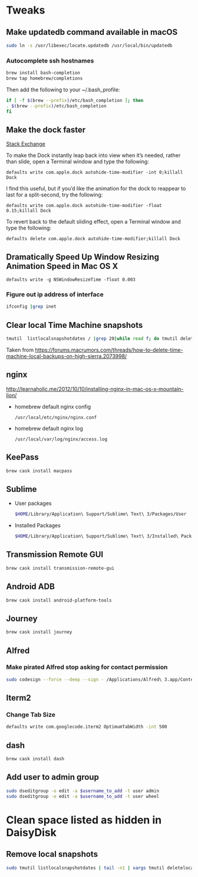 # Tweaks

## Make updatedb command available in macOS

``` bash
sudo ln -s /usr/libexec/locate.updatedb /usr/local/bin/updatedb
```
### Autocomplete ssh hostnames

``` bash
brew install bash-completion
brew tap homebrew/completions
```

Then add the following to your ~/.bash_profile:
``` bash
if [ -f $(brew --prefix)/etc/bash_completion ]; then
. $(brew --prefix)/etc/bash_completion
fi
```

## Make the dock faster

[Stack Exchange](https://apple.stackexchange.com/questions/33600/how-can-i-make-auto-hide-show-for-the-dock-faster)

To make the Dock instantly leap back into view when it’s needed, rather than slide,
open a Terminal window and type the following:

```
defaults write com.apple.dock autohide-time-modifier -int 0;killall Dock
```
I find this useful, but if you’d like the animation for the dock to reappear to last for a
split-second, try the following:

```
defaults write com.apple.dock autohide-time-modifier -float 0.15;killall Dock
```

To revert back to the default sliding effect, open a Terminal window and type the following:

```
defaults delete com.apple.dock autohide-time-modifier;killall Dock
```

## Dramatically Speed Up Window Resizing Animation Speed in Mac OS X

```
defaults write -g NSWindowResizeTime -float 0.003
```

### Figure out ip address of interface

``` bash
ifconfig |grep inet
```

## Clear local Time Machine snapshots

``` bash
tmutil  listlocalsnapshotdates / |grep 20|while read f; do tmutil deletelocalsnapshots $f; done
```

Taken from
https://forums.macrumors.com/threads/how-to-delete-time-machine-local-backups-on-high-sierra.2073998/

## nginx

http://learnaholic.me/2012/10/10/installing-nginx-in-mac-os-x-mountain-lion/

* homebrew default nginx config

    ```
    /usr/local/etc/nginx/nginx.conf
    ```

* homebrew default nginx log

    ```
    /usr/local/var/log/nginx/access.log
    ```

## KeePass

``` bash
brew cask install macpass
```

## Sublime

* User packages
    ``` bash
    $HOME/Library/Application\ Support/Sublime\ Text\ 3/Packages/User
    ```
* Installed Packages
    ``` bash
    $HOME/Library/Application\ Support/Sublime\ Text\ 3/Installed\ Packages
    ```

## Transmission Remote GUI
```bash
brew cask install transmission-remote-gui
```

## Android ADB
```bash
brew cask install android-platform-tools
```

## Journey
```bash
brew cask install journey
```

## Alfred

### Make pirated Alfred stop asking for contact permission
```bash
sudo codesign --force --deep --sign - /Applications/Alfred\ 3.app/Contents/Frameworks/Alfred\ Framework.framework/
```

## Iterm2

### Change Tab Size

```bash
defaults write com.googlecode.iterm2 OptimumTabWidth -int 500
```

## dash
```bash
brew cask install dash
```

## Add user to admin group
```bash
sudo dseditgroup -o edit -a $username_to_add -t user admin
sudo dseditgroup -o edit -a $username_to_add -t user wheel
```


# Clean space listed as hidden in DaisyDisk

## Remove local snapshots
```bash
sudo tmutil listlocalsnapshotdates | tail -n1 | xargs tmutil deletelocalsnapshots
```
